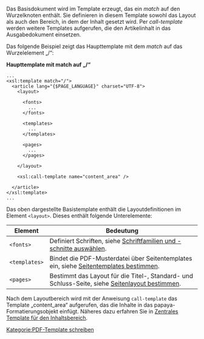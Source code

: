 
Das Basisdokument wird im Template erzeugt, das ein *match* auf den Wurzelknoten enthält. Sie definieren in diesem Template sowohl das Layout als auch den Bereich, in dem der Inhalt gesetzt wird. Per *call-template* werden weitere Templates aufgerufen, die den Artikelinhalt in das Ausgabedokument einsetzen.

Das folgende Beispiel zeigt das Haupttemplate mit dem *match* auf das Wurzelelement „/“:

**Haupttemplate mit match auf „/“**

~~~~ {.xml}
...
<xsl:template match="/">
  <article lang="{$PAGE_LANGUAGE}" charset="UTF-8">
    <layout>

      <fonts>
        ...
      </fonts>

      <templates>
        ...
      </templates>

      <pages>
        ...
      </pages>

    </layout>

    <xsl:call-template name="content_area" />

  </article>
</xsl:template>
...
~~~~

Das oben dargestellte Basistemplate enthält die Layoutdefinitionen im Element `<layout>`. Dieses enthält folgende Unterelemente:

|Element|Bedeutung|
|-------|---------|
|`<fonts>`|Definiert Schriften, siehe [Schriftfamilien und -schnitte auswählen](Schriftfamilien_und_-schnitte_auswählen.md).|
|`<templates>`|Bindet die PDF-Musterdatei über Seitentemplates ein, siehe [Seitentemplates bestimmen](Seitentemplates_bestimmen.md).|
|`<pages>`|Bestimmt das Layout für die Titel-, Standard- und Schluss-Seite, siehe [Seitenlayout bestimmen](Seitenlayout_bestimmen.md).|

Nach dem Layoutbereich wird mit der Anweisung `call-template` das Template „content_area“ aufgerufen, das die Inhalte in das papaya-Formatierungsobjekt einfügt. Näheres dazu erfahren Sie in [Zentrales Template für den Inhaltsbereich](Zentrales_Template_fuer_den_Inhaltsbereich.md).

[Kategorie:PDF-Template schreiben](../export_de/Kategorie:PDF-Template_schreiben.md)
